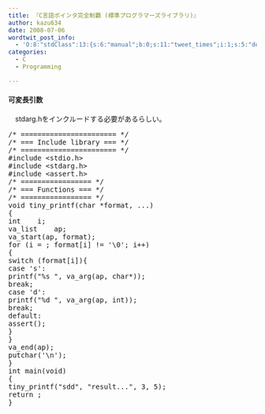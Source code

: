 ```yaml
---
title: 『C言語ポインタ完全制覇 (標準プログラマーズライブラリ)』
author: kazu634
date: 2008-07-06
wordtwit_post_info:
  - 'O:8:"stdClass":13:{s:6:"manual";b:0;s:11:"tweet_times";i:1;s:5:"delay";i:0;s:7:"enabled";i:1;s:10:"separation";s:2:"60";s:7:"version";s:3:"3.7";s:14:"tweet_template";b:0;s:6:"status";i:2;s:6:"result";a:0:{}s:13:"tweet_counter";i:2;s:13:"tweet_log_ids";a:1:{i:0;i:4121;}s:9:"hash_tags";a:0:{}s:8:"accounts";a:1:{i:0;s:7:"kazu634";}}'
categories:
  - C
  - Programming

---
```

<div class="section">
<h4>
    可変長引数
</h4>
  
<p>
    　stdarg.hをインクルードする必要があるらしい。
</p>
  
<pre class="syntax-highlight">
<span class="synComment">/* ======================= */</span>
<span class="synComment">/* === Include library === */</span>
<span class="synComment">/* ======================= */</span>
<span class="synPreProc">#include </span><span class="synConstant">&#60;stdio.h&#62;</span>
<span class="synPreProc">#include </span><span class="synConstant">&#60;stdarg.h&#62;</span>
<span class="synPreProc">#include </span><span class="synConstant">&#60;assert.h&#62;</span>
<span class="synComment">/* ================= */</span>
<span class="synComment">/* === Functions === */</span>
<span class="synComment">/* ================= */</span>
<span class="synType">void</span> tiny_printf(<span class="synType">char</span> *format, ...)
{
<span class="synType">int</span>	i;
<span class="synType">va_list</span>	ap;
va_start(ap, format);
<span class="synStatement">for</span> (i = <span class="synConstant"></span>; format[i] != <span class="synSpecial">'\0'</span>; i++)
{
<span class="synStatement">switch</span> (format[i]){
<span class="synStatement">case</span> <span class="synConstant">'s'</span>:
printf(<span class="synConstant">&#34;</span><span class="synSpecial">%s</span><span class="synConstant"> &#34;</span>, va_arg(ap, <span class="synType">char</span>*));
<span class="synStatement">break</span>;
<span class="synStatement">case</span> <span class="synConstant">'d'</span>:
printf(<span class="synConstant">&#34;</span><span class="synSpecial">%d</span><span class="synConstant"> &#34;</span>, va_arg(ap, <span class="synType">int</span>));
<span class="synStatement">break</span>;
<span class="synStatement">default</span>:
assert(<span class="synConstant"></span>);
}
}
va_end(ap);
putchar(<span class="synSpecial">'\n'</span>);
}
<span class="synType">int</span> main(<span class="synType">void</span>)
{
tiny_printf(<span class="synConstant">&#34;sdd&#34;</span>, <span class="synConstant">&#34;result...&#34;</span>, <span class="synConstant">3</span>, <span class="synConstant">5</span>);
<span class="synStatement">return</span> <span class="synConstant"></span>;
}
</pre>
</div>
